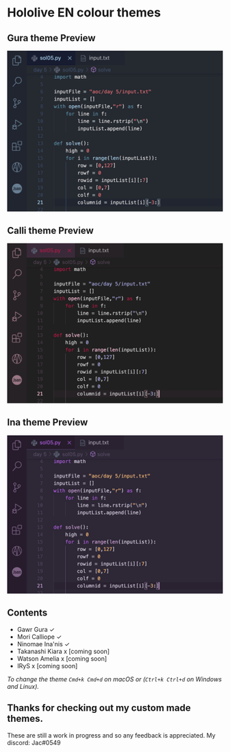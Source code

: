# Hololive EN colour themes

## Gura theme Preview
![gura screenshot](https://raw.githubusercontent.com/JachymT/Hololive-EN-VSCode/main/images/gura-preview.png)

## Calli theme Preview
![calli screenshot](https://raw.githubusercontent.com/JachymT/Hololive-EN-VSCode/main/images/calli-preview.png)

## Ina theme Preview
![ina screenshot](https://raw.githubusercontent.com/JachymT/Hololive-EN-VSCode/main/images/ina-preview.png)

## Contents
 * Gawr Gura ✓
 * Mori Calliope ✓
 * Ninomae Ina'nis ✓
 * Takanashi Kiara x         [coming soon]
 * Watson Amelia x           [coming soon]
 * IRyS x                    [coming soon]

*To change the theme `Cmd+k Cmd+d` on macOS or (`Ctrl+k Ctrl+d` on Windows and Linux).*

## Thanks for checking out my custom made themes. 
These are still a work in progress and so any feedback is appreciated. My discord: Jac#0549

